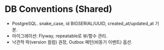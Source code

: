 # DB Conventions (Shared)

- PostgreSQL. snake_case, id BIGSERIAL/UUID, created_at/updated_at 기본.
- 마이그레이션: Flyway, repeatable로 뷰/함수 관리.
- 낙관적 락(version 컬럼) 권장, Outbox 패턴(비동기 이벤트) 옵션.
